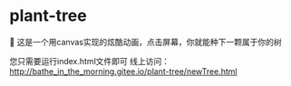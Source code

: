# plant-tree
:palm_tree: 这是一个用canvas实现的炫酷动画，点击屏幕，你就能种下一颗属于你的树

您只需要运行index.html文件即可
线上访问：http://bathe_in_the_morning.gitee.io/plant-tree/newTree.html
